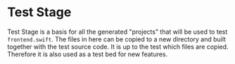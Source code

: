 # Test Stage #

Test Stage is a basis for all the generated "projects" that will be used to test `frontend.swift`. The files in here can be copied to a new directory and built together with the test source code. It is up to the test which files are copied. Therefore it is also used as a test bed for new features.

